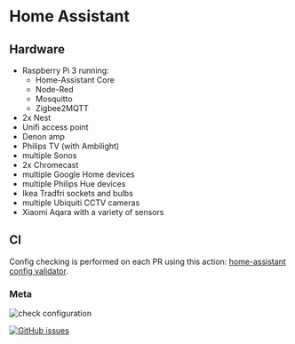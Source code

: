 # Home Assistant

## Hardware

 - Raspberry Pi 3 running:
   - Home-Assistant Core
   - Node-Red
   - Mosquitto
   - Zigbee2MQTT
 - 2x Nest
 - Unifi access point
 - Denon amp
 - Philips TV (with Ambilight)
 - multiple Sonos
 - 2x Chromecast
 - multiple Google Home devices
 - multiple Philips Hue devices
 - Ikea Tradfri sockets and bulbs
 - multiple Ubiquiti CCTV cameras
 - Xiaomi Aqara with a variety of sensors

## CI

Config checking is performed on each PR using this action: [home-assistant config validator](https://github.com/marketplace/actions/home-assistant-config-validator).

### Meta

![check configuration](https://github.com/glitchcrab/homeassistant/workflows/check%20on%20merge/badge.svg)

[![GitHub issues](https://img.shields.io/github/issues/glitchcrab/homeassistant?style=for-the-badge&logo=appveyor)](https://github.com/glitchcrab/homeassistant/issues)
